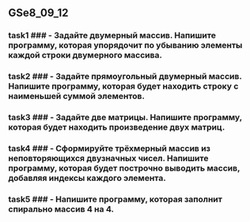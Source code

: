 ## GSe8_09_12

### task1 ### - Задайте двумерный массив. Напишите программу, которая упорядочит по убыванию элементы каждой строки двумерного массива.  
### task2 ### - Задайте прямоугольный двумерный массив. Напишите программу, которая будет находить строку с наименьшей суммой элементов.  
### task3 ### - Задайте две матрицы. Напишите программу, которая будет находить произведение двух матриц.  
### task4 ### - Сформируйте трёхмерный массив из неповторяющихся двузначных чисел. Напишите программу, которая будет построчно выводить массив, добавляя индексы каждого элемента.  
### task5 ### - Напишите программу, которая заполнит спирально массив 4 на 4.   
